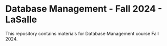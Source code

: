 # Database Management - Fall 2024 - LaSalle

This repository contains materials for Database Management course Fall 2024.
